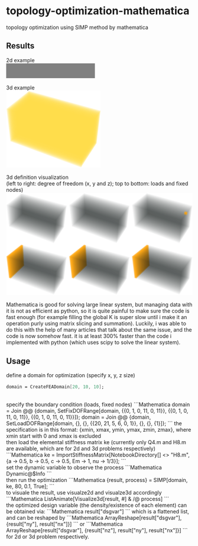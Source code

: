 # topology-optimization-mathematica
topology optimization using SIMP method by mathematica

## Results

2d example<br>
![alt text](https://github.com/guozifeng91/topology-optimization-mathematica/blob/master/2d.gif)

3d example<br>
![alt text](https://github.com/guozifeng91/topology-optimization-mathematica/blob/master/3d.gif)

3d definition visualization<br>
(left to right: degree of freedom (x, y and z); top to bottom: loads and fixed nodes)<br>
![alt text](https://github.com/guozifeng91/topology-optimization-mathematica/blob/master/3d%20definition.png)

Mathematica is good for solving large linear system, but managing data with it is not as efficient as python,
so it is quite painful to make sure the code is fast enough 
(for example filling the global K is super slow until i make it an operation purly using matrix slicing and summation).
Luckily, i was able to do this with the help of many articles that talk about the same issue, and the code is now somehow fast.
it is at least 300% faster than the code i implemented with python (which uses scipy to solve the linear system).

## Usage
define a domain for optimization (specify x, y, z size)

```Mathematica
domain = CreateFEADomain[20, 10, 10];
```
<br>
specify the boundary condition (loads, fixed nodes)
```Mathematica
domain = Join @@ {domain, SetFixDOFRange[domain, {{0, 1, 0, 11, 0, 11}}, {{0, 1, 0, 11, 0, 11}}, {{0, 1, 0, 11, 0, 11}}]};
domain = Join @@ {domain, SetLoadDOFRange[domain, {}, {}, {{20, 21, 5, 6, 0, 1}}, {}, {}, {1}]};
```
the specification is in this format: {xmin, xmax, ymin, ymax, zmin, zmax}, where xmin start with 0 and xmax is excluded
<br>
then load the elemental stiffness matrix ke (currently only Q4.m and H8.m are available, which are for 2d and 3d problems respectively)
```Mathematica
ke = ImportStiffnessMatrix[NotebookDirectory[] <> "H8.m", {a -> 0.5, b -> 0.5, c -> 0.5, Em -> 1, nu -> 1/3}];
```
<br>
set the dynamic variable to observe the process
```Mathematica
Dynamic@$Info
```
<br>
then run the optimization
```Mathematica
{result, process} = SIMP[domain, ke, 80, 0.1, True];
```
<br>
to visuale the result, use visualze2d and visualze3d accordingly
```Mathematica
ListAnimate[Visualize3d[result, #] & /@ process]
```
<br>
the optimized design variable (the density/existence of each element) can be obtained via:
```Mathematica
result["dsgvar"]
```
which is a flattened list, and can be reshaped by
```Mathematica
ArrayReshape[result["dsgvar"], {result["ny"], result["nx"]}]
```
or
```Mathematica
ArrayReshape[result["dsgvar"], {result["nz"], result["ny"], result["nx"]}]
```
for 2d or 3d problem respectively.
